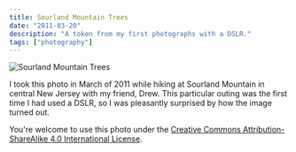 ```yaml
---
title: Sourland Mountain Trees
date: "2011-03-20"
description: "A token from my first photographs with a DSLR."
tags: ["photography"]
---
```


![Sourland Mountain Trees](https://kmsmedia.s3.amazonaws.com/image/2011-03-20_sourland-mountain-trees.jpg)

I took this photo in March of 2011 while hiking at Sourland Mountain in central New Jersey with my friend, Drew. This particular outing was the first time I had used a DSLR, so I was pleasantly surprised by how the image turned out.

You're welcome to use this photo under the [Creative Commons Attribution-ShareAlike 4.0 International License](https://creativecommons.org/licenses/by-sa/4.0/).
